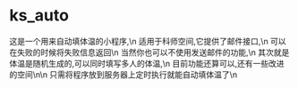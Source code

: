 # ks_auto
这是一个用来自动填体温的小程序,\n
适用于科师空间,它提供了邮件接口,\n
可以在失败的时候将失败信息返回\n
当然你也可以不使用发送邮件的功能,\n
其次就是体温是随机生成的,可以同时填写多人的体温,\n
目前功能还算可以,还有一些改进的空间\n\n
只需将程序放到服务器上定时执行就能自动填体温了\n


